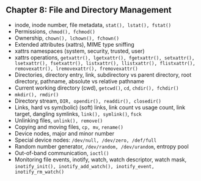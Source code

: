 ## Chapter 8: File and Directory Management

* inode, inode number, file metadata, `stat(), lstat(), fstat()`
* Permissions, `chmod(), fchmod()`
* Ownership, `chown(), lchown(), fchown()`
* Extended attributes (xattrs), MIME type sniffing
* xattrs namespaces (system, security, trusted, user)
* xattrs operations, `getxattr(), lgetxattr(), fgetxattr(), setxattr(), lsetxattr(), fsetxattr(), listxattr(), llistxattr(), flistxattr(), removexattr(), lremovexattr(), fremovexattr()`
* Directories, directory entry, link, subdirectory vs parent directory, root directory, pathname, absolute vs relative pathname
* Current working directory (cwd), `getcwd()`, `cd`, `chdir(), fchdir()`
* `mkdir(), rmdir()`
* Directory stream, `DIR, opendir(), readdir(), closedir()`
* Links, hard vs sym(bolic) (soft) links, link count vs usage count, link target, dangling symlinks, `link(), symlink()`, `fsck`
* Unlinking files, `unlink(), remove()`
* Copying and moving files, `cp, mv`, `rename()`
* Device nodes, major and minor number
* Special device nodes: `/dev/null, /dev/zero, /def/full`
* Random number generator, `/dev/random, /dev/urandom`, entropy pool
* Out-of-band communication, `ioctl()`
* Monitoring file events, inotify, watch, watch descriptor, watch mask, `inotify_init(), inotify_add_watch(), inotify_event, inotify_rm_watch()` 
